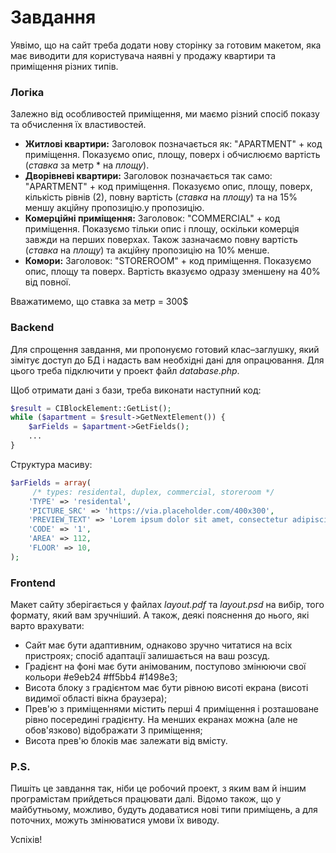 # Завдання

Уявімо, що на сайт треба додати нову сторінку за готовим макетом, яка має виводити для користувача наявні у продажу квартири та приміщення різних типів.

### Логіка

Залежно від особливостей приміщення, ми маємо різний спосіб показу та обчислення їх властивостей.

  - **Житлові квартири:** 
  Заголовок позначається як: "APARTMENT" + код приміщення. 
  Показуємо опис, площу, поверх і обчислюємо вартість (*ставка* за метр * на *площу*).
  - **Дворівневі квартири:** 
  Заголовок позначається так само: "APARTMENT" + код приміщення. 
  Показуємо опис, площу, поверх, кількість рівнів (2), повну вартість (*ставка* на *площу*) та на 15% меншу акційну пропозицію.у пропозицію.
  - **Комерційні приміщення:** 
  Заголовок: "COMMERCIAL" + код приміщення. 
  Показуємо тільки опис і площу, оскільки комерція завжди на перших поверхах. Також зазначаємо повну вартість (*ставка* на *площу*) та акційну пропозицію на 10% менше.
  - **Комори:** 
  Заголовок: "STOREROOM" + код приміщення. 
  Показуємо опис, площу та поверх. Вартість вказуємо одразу зменшену на 40% від повної.

Вважатимемо, що ставка за метр = 300$

### Backend

Для спрощення завдання, ми пропонуємо готовий клас–заглушку, який зімітує доступ до БД і надасть вам необхідні дані для опрацювання. Для цього треба підключити у проект файл *database.php*.

Щоб отримати дані з бази, треба виконати наступний код:
```php
$result = CIBlockElement::GetList();
while ($apartment = $result->GetNextElement()) { 
    $arFields = $apartment->GetFields();
    ...
}
```

Структура масиву:
```php
$arFields = array(
     /* types: residental, duplex, commercial, storeroom */
    'TYPE' => 'residental',
    'PICTURE_SRC' => 'https://via.placeholder.com/400x300',
    'PREVIEW_TEXT' => 'Lorem ipsum dolor sit amet, consectetur adipiscing elit.',
    'CODE' => '1',
    'AREA' => 112,
    'FLOOR' => 10,
);
```

### Frontend

Макет сайту зберігається у файлах *layout.pdf* та *layout.psd* на вибір, того формату, який вам зручніший. А також, деякі пояснення до нього, які варто врахувати:

  - Сайт має бути адаптивним, однаково зручно читатися на всіх пристроях; спосіб адаптації залишається на ваш розсуд.
  - Градієнт на фоні має бути анімованим, поступово змінюючи свої кольори #e9eb24 #ff5bb4 #1498e3;
  - Висота блоку з градієнтом має бути рівною висоті екрана (висоті видимої області вікна браузера);
  - Прев'ю з приміщеннями містить перші 4 приміщення і розташоване рівно посередині градієнту. На менших екранах можна (але не обов'язково) відображати 3 приміщення;
  - Висота прев'ю блоків має залежати від вмісту.

### P.S.

Пишіть це завдання так, ніби це робочий проект, з яким вам й іншим програмістам прийдеться працювати далі. Відомо також, що у майбутньому, можливо, будуть додаватися нові типи приміщень, а для поточних, можуть змінюватися умови їх виводу.

Успіхів!
